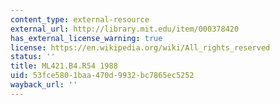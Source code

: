 ```yaml
---
content_type: external-resource
external_url: http://library.mit.edu/item/000378420
has_external_license_warning: true
license: https://en.wikipedia.org/wiki/All_rights_reserved
status: ''
title: ML421.B4.R54 1988
uid: 53fce580-1baa-470d-9932-bc7865ec5252
wayback_url: ''
---
```

